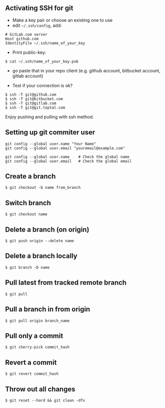 
## Activating SSH for git
- Make a key pair or choose an existing one to use
- edit `~/.ssh/config`, add:
```
# GitLab.com server
Host github.com
IdentityFile ~/.ssh/name_of_your_key
```

- Print public-key:
```
$ cat ~/.ssh/name_of_your_key.pub
```
- go paste that in your repo client (e.g. github account, bitbucket account, gitlab account)

- Test if your connection is ok?
```
$ ssh -T git@github.com
$ ssh -T git@bitbucket.com
$ ssh -T git@gitlab.com
$ ssh -T git@git.toptal.com
```

Enjoy pushing and pulling with ssh method.

## Setting up git commiter user
```
git config --global user.name "Your Name"
git config --global user.email "youremail@example.com"

git config --global user.name    # Check the global name
git config --global user.email   # Check the global email
```

## Create a branch
```
$ git checkout -b name from_branch
```

## Switch branch
```
$ git checkout name
```

## Delete a branch (on origin)
```
$ git push origin --delete name
```

## Delete a branch locally
```
$ git branch -D name
```

## Pull latest from tracked remote branch
```
$ git pull
```

## Pull a branch in from origin
```
$ git pull origin branch_name
```

## Pull only a commit
```
$ git cherry-pick commit_hash
```

## Revert a commit
```
$ git revert commit_hash
```

## Throw out all changes
```
$ git reset --hard && git clean -dfx
```
